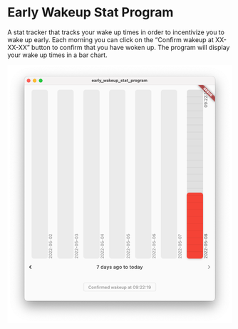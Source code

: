 # Early Wakeup Stat Program

A stat tracker that tracks your wake up times in order to incentivize you to wake up early. Each morning you can click on the “Confirm wakeup at XX-XX-XX” button to confirm that you have woken up. The program will display your wake up times in a bar chart.

![Screenshot of the application](images/screenshot.png)